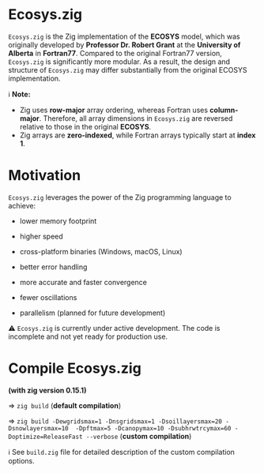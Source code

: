 # Ecosys.zig

`Ecosys.zig` is the Zig implementation of the **ECOSYS** model, which was originally developed by **Professor Dr. Robert Grant** at the **University of Alberta** in **Fortran77**. Compared to the original Fortran77 version, `Ecosys.zig` is significantly more modular. As a result, the design and structure of `Ecosys.zig` may differ substantially from the original ECOSYS implementation.

ℹ️ **Note:**  
- Zig uses **row-major** array ordering, whereas Fortran uses **column-major**. Therefore, all array dimensions in `Ecosys.zig` are reversed relative to those in the original **ECOSYS**.  
- Zig arrays are **zero-indexed**, while Fortran arrays typically start at **index 1**.

# Motivation

`Ecosys.zig` leverages the power of the Zig programming language to achieve:

- lower memory footprint

- higher speed

- cross-platform binaries (Windows, macOS, Linux)

- better error handling

- more accurate and faster convergence

- fewer oscillations

- parallelism (planned for future development)

⚠️  `Ecosys.zig` is currently under active development. The code is incomplete and not yet ready for production use.

# Compile Ecosys.zig 
**(with zig version 0.15.1)**

=> `zig build` (**default compilation**)

=> `zig build -Dewgridsmax=1 -Dnsgridsmax=1 -Dsoillayersmax=20 -Dsnowlayersmax=10  -Dpftmax=5 -Dcanopymax=10 -Dsubhrwtrcymax=60 -Doptimize=ReleaseFast --verbose` (**custom compilation**)

ℹ️  See `build.zig` file for detailed description of the custom compilation options.
